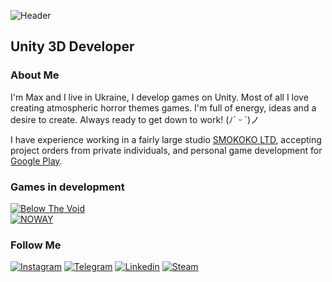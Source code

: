 ![Header](https://github.com/nohatler/nohatler/blob/main/assets/headerLogo.gif?raw=true)

## Unity 3D Developer

### About Me
I'm Max and I live in Ukraine, I develop games on Unity. Most of all I love creating atmospheric horror themes games. 
I'm full of energy, ideas and a desire to create. Always ready to get down to work! (ﾉ´ ᵕ `)ノ 

I have experience working in a fairly large studio [SMOKOKO LTD](https://smokoko.com), 
accepting project orders from private individuals, and personal game 
development for [Google Play](https://play.google.com/store/apps/dev?id=6435753158768558988&hl=uk).

### Games in development
[![Below The Void](https://img.shields.io/badge/☆_Below_The_Void-000000?style=for-the-badge)](https://github.com/nohatler/BelowTheVoid_short/)<br>
[![NOWAY](https://img.shields.io/badge/☆_NOWAY-000000?style=for-the-badge)](https://github.com/nohatler/NOWAY_short/)<br>

### Follow Me
[![Instagram](https://img.shields.io/badge/Instagram-000000?style=for-the-badge&logo=instagram&logoColor=fffff)](https://www.instagram.com/no_hatler_/)
[![Telegram](https://img.shields.io/badge/Telegram-000000?style=for-the-badge&logo=telegram&logoColor=ffffff)](https://t.me/yagolova12)
[![Linkedin](https://img.shields.io/badge/Linkedin-000000?style=for-the-badge&logo=C&logoColor=ffffff)]([https://t.me/yagolova12](https://www.linkedin.com/in/maksym-homon-6b00211b6/))
[![Steam](https://img.shields.io/badge/Steam-000000?style=for-the-badge&logo=Steam&logoColor=ffffff)](https://steamcommunity.com/id/gomonmax/)

